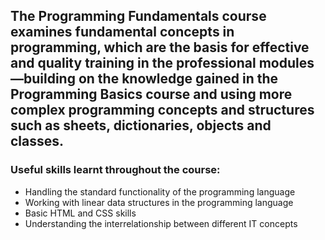 

## The Programming Fundamentals course examines fundamental concepts in programming, which are the basis for effective and quality training in the professional modules—building on the knowledge gained in the Programming Basics course and using more complex programming concepts and structures such as sheets, dictionaries, objects and classes.

### Useful skills learnt throughout the course:
* Handling the standard functionality of the programming language
* Working with linear data structures in the programming language
* Basic HTML and CSS skills
* Understanding the interrelationship between different IT concepts
